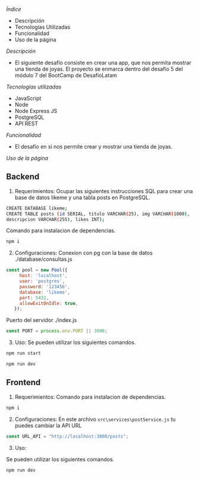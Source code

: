 *Índice*
- Descripción
- Tecnologías Utilizadas
- Funcionalidad
- Uso de la página

*Descripción*
- El siguiente desafío consiste en crear una app, que nos permita mostrar una tienda de joyas. El proyecto se enmarca dentro del desafío 5  del módulo 7 del BootCamp de DesafioLatam

*Tecnologías utilizadas*
- JavaScript
- Node
- Node Express JS
- PostgreSQL
- API REST

*Funcionalidad*
- El desafío en si nos permite crear y mostrar una tienda de joyas.
  
*Uso de la página*
## Backend
1. Requerimientos:
Ocupar las siguientes instrucciones SQL para crear una base de datos likeme y una tabla posts en PostgreSQL.

```bash
CREATE DATABASE likeme;
CREATE TABLE posts (id SERIAL, titulo VARCHAR(25), img VARCHAR(1000),
descripcion VARCHAR(255), likes INT);
```

Comando para instalacion de dependencias.
```bash
npm i
```

2. Configuraciones:
Conexion con pg con la base de datos ./database/consultas.js
```js
const pool = new Pool({
     host: 'localhost',
     user: 'postgres',
     password: '123456',
     database: 'likeme',
     port: 5432,
     allowExitOnIdle: true,
   });
```
Puerto del servidor ./index.js
```js
const PORT = process.env.PORT || 3000;
```

3. Uso:
Se pueden utilizar los siguientes comandos.
```bash
npm run start
```
```bash
npm run dev
```

## Frontend
1. Requerimientos:
Comando para instalacion de dependencias.
```bash
npm i
```

2. Configuraciones:
En este archivo `src\services\postService.js` tu puedes cambiar la API URL

```js
const URL_API = "http://localhost:3000/posts";
```

3. Uso:

Se pueden utilizar los siguientes comandos.
```bash
npm run dev
